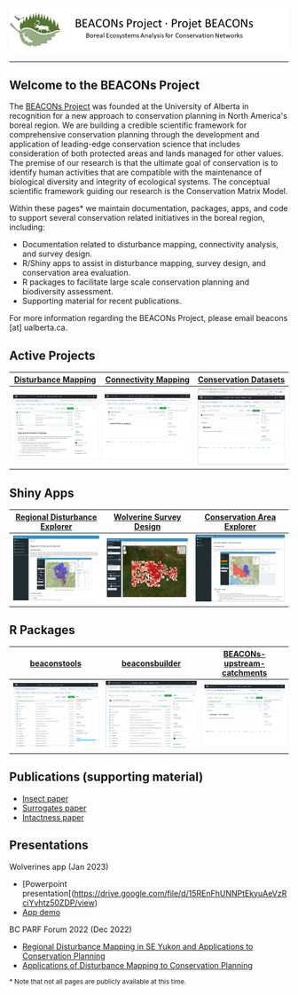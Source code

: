 <center><img src="pics/bp_banner.png" alt="BEACONs Project"></center>
<hr>

## Welcome to the BEACONs Project

The [BEACONs Project](https://beaconsproject.ualberta.ca/) was founded at the University of Alberta in recognition for a new approach to conservation planning in North America's boreal region. We are building a credible scientific framework for comprehensive conservation planning through the development and application of leading-edge conservation science that includes consideration of both protected areas and lands managed for other values. The premise of our research is that the ultimate goal of conservation is to identify human activities that are compatible with the maintenance of biological diversity and integrity of ecological systems. The conceptual scientific framework guiding our research is the Conservation Matrix Model.

Within these pages* we maintain documentation, packages, apps, and code to support several conservation related initiatives in the boreal region, including:
* Documentation related to disturbance mapping, connectivity analysis, and survey design.
* R/Shiny apps to assist in disturbance mapping, survey design, and conservation area evaluation.
* R packages to facilitate large scale conservation planning and biodiversity assessment.
* Supporting material for recent publications.

For more information regarding the BEACONs Project, please email beacons [at] ualberta.ca.

## Active Projects

| [Disturbance Mapping](https://github.com/beaconsproject/disturbance_mapping) | [Connectivity Mapping](https://github.com/beaconsproject/connectivity_mapping) | [Conservation Datasets](https://github.com/beaconsproject/datasets) |
| :---: | :---: | :---: |
| <a href="https://github.com/beaconsproject/disturbance_mapping"><img align="center" src="pics/disturbance_mapping.png" width="300"></a> | <a href="https://github.com/beaconsproject/connectivity_mapping"><img align="center" src="pics/connectivity_mapping.png" width="300"></a> | <a href="https://github.com/beaconsproject/datasets"><img align="center" src="pics/datasets.png" width="300"></a> |
|  |  |  |

## Shiny Apps

| [Regional Disturbance Explorer](https://github.com/beaconsproject/regional_disturbance_explorer) | [Wolverine Survey Design](https://github.com/beaconsproject/wolverines) | [Conservation Area Explorer](https://github.com/beaconsproject/conservation_area_explorer) |
| :---: | :---: | :---: |
| <a href="https://github.com/beaconsproject/regional_disturbance_explorer"><img align="center" src="pics/regional_disturbance_explorer.png" width="300"></a> | <a href="https://github.com/beaconsproject/wolverines"><img align="center" src="pics/wolverines.png" width="300"></a> | <a href="https://github.com/beaconsproject/conservation_area_explorer"><img align="center" src="pics/conservation_area_explorer.png" width="300"></a> |
|  |  |  |

## R Packages

| [beaconstools](https://github.com/beaconsproject/beaconstools) | [beaconsbuilder](https://github.com/beaconsproject/beaconsbuilder) | [BEACONs-upstream-catchments](https://github.com/beaconsproject/BEACONs-upstream-catchments) |
| :---: | :---: | :---: |
| <a href="https://github.com/beaconsproject/beaconstools"><img align="center" src="pics/beaconstools.png" width="300"></a> | <a href="https://github.com/beaconsproject/beaconsbuilder"><img align="center" src="pics/beaconsbuilder.png" width="300"></a> | <a href="https://github.com/beaconsproject/BEACONs-upstream-catchments"><img align="center" src="pics/BEACONs-upstream-catchments.png" width="300"></a> |
|  |  |  |

## Publications (supporting material)

- [Insect paper](https://github.com/beaconsproject/insect-mdr-simulation)
- [Surrogates paper](https://github.com/prvernier/surrogates)
- [Intactness paper](https://github.com/prvernier/intactness)

## Presentations

Wolverines app (Jan 2023)

- [Powerpoint presentation[(https://drive.google.com/file/d/15REnFhUNNPtEkyuAeVzRciYvhtz50ZDP/view)
- [App demo](https://www.youtube.com/watch?v=fgQ3PaJIXsg)

BC PARF Forum 2022 (Dec 2022)

- [Regional Disturbance Mapping in SE Yukon and Applications to Conservation Planning](https://cpcil.ca/bcparf-2022-concurrent-conservation-case-studies/)
- [Applications of Disturbance Mapping to Conservation Planning](https://cpcil.ca/bcparf-2022-concurrent-conservation-case-studies/)

<sup>* Note that not all pages are publicly available at this time.</sup>
